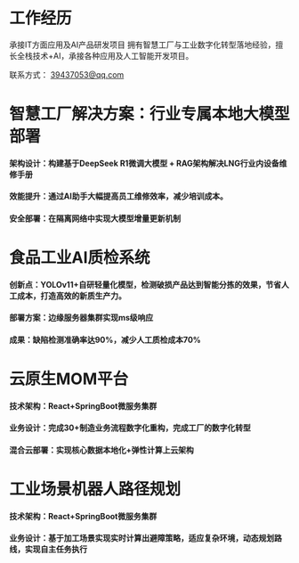 # 工作经历
承接IT方面应用及AI产品研发项目
拥有智慧工厂与工业数字化转型落地经验，擅长全栈技术+AI，承接各种应用及人工智能开发项目。

联系方式： 39437053@qq.com

# 智慧工厂解决方案：行业专属本地大模型部署
#### 架构设计：构建基于DeepSeek R1微调大模型 + RAG架构解决LNG行业内设备维修手册
#### 效能提升：通过AI助手大幅提高员工维修效率，减少培训成本。
#### 安全部署：在隔离网络中实现大模型增量更新机制

# 食品工业AI质检系统
#### 创新点：YOLOv11+自研轻量化模型，检测破损产品达到智能分拣的效果，节省人工成本，打造高效的新质生产力。
#### 部署方案：边缘服务器集群实现ms级响应
#### 成果：缺陷检测准确率达90%，减少人工质检成本70%

# 云原生MOM平台
#### 技术架构：React+SpringBoot微服务集群
#### 业务设计：完成30+制造业务流程数字化重构，完成工厂的数字化转型
#### 混合云部署：实现核心数据本地化+弹性计算上云架构

# 工业场景机器人路径规划
#### 技术架构：React+SpringBoot微服务集群
#### 业务设计：基于加工场景实现实时计算出避障策略，适应复杂环境，动态规划路线，实现自主任务执行
